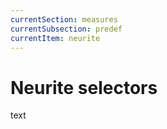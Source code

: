 ```yaml
---
currentSection: measures
currentSubsection: predef
currentItem: neurite
---
```

# Neurite selectors
text
